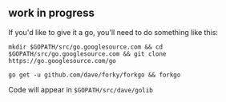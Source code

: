 ## work in progress

If you'd like to give it a go, you'll need to do something like this:

```
mkdir $GOPATH/src/go.googlesource.com && cd $GOPATH/src/go.googlesource.com && git clone https://go.googlesource.com/go

go get -u github.com/dave/forky/forkgo && forkgo
```

Code will appear in `$GOPATH/src/dave/golib`
